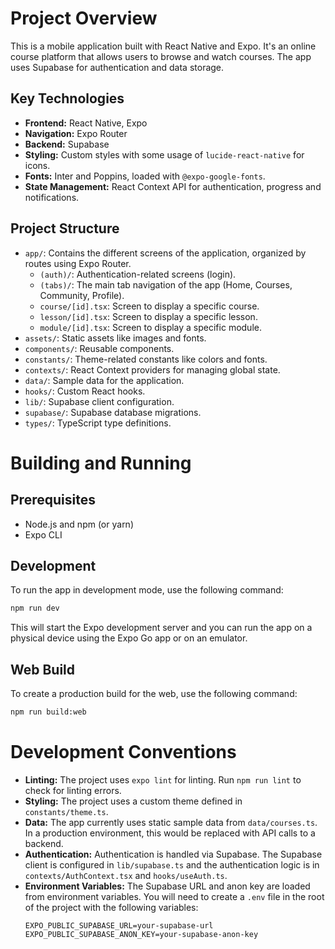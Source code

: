 
# Project Overview

This is a mobile application built with React Native and Expo. It's an online course platform that allows users to browse and watch courses. The app uses Supabase for authentication and data storage.

## Key Technologies

*   **Frontend:** React Native, Expo
*   **Navigation:** Expo Router
*   **Backend:** Supabase
*   **Styling:** Custom styles with some usage of `lucide-react-native` for icons.
*   **Fonts:** Inter and Poppins, loaded with `@expo-google-fonts`.
*   **State Management:** React Context API for authentication, progress and notifications.

## Project Structure

*   `app/`: Contains the different screens of the application, organized by routes using Expo Router.
    *   `(auth)/`: Authentication-related screens (login).
    *   `(tabs)/`: The main tab navigation of the app (Home, Courses, Community, Profile).
    *   `course/[id].tsx`: Screen to display a specific course.
    *   `lesson/[id].tsx`: Screen to display a specific lesson.
    *   `module/[id].tsx`: Screen to display a specific module.
*   `assets/`: Static assets like images and fonts.
*   `components/`: Reusable components.
*   `constants/`: Theme-related constants like colors and fonts.
*   `contexts/`: React Context providers for managing global state.
*   `data/`: Sample data for the application.
*   `hooks/`: Custom React hooks.
*   `lib/`: Supabase client configuration.
*   `supabase/`: Supabase database migrations.
*   `types/`: TypeScript type definitions.

# Building and Running

## Prerequisites

*   Node.js and npm (or yarn)
*   Expo CLI

## Development

To run the app in development mode, use the following command:

```bash
npm run dev
```

This will start the Expo development server and you can run the app on a physical device using the Expo Go app or on an emulator.

## Web Build

To create a production build for the web, use the following command:

```bash
npm run build:web
```

# Development Conventions

*   **Linting:** The project uses `expo lint` for linting. Run `npm run lint` to check for linting errors.
*   **Styling:** The project uses a custom theme defined in `constants/theme.ts`.
*   **Data:** The app currently uses static sample data from `data/courses.ts`. In a production environment, this would be replaced with API calls to a backend.
*   **Authentication:** Authentication is handled via Supabase. The Supabase client is configured in `lib/supabase.ts` and the authentication logic is in `contexts/AuthContext.tsx` and `hooks/useAuth.ts`.
*   **Environment Variables:** The Supabase URL and anon key are loaded from environment variables. You will need to create a `.env` file in the root of the project with the following variables:
    ```
    EXPO_PUBLIC_SUPABASE_URL=your-supabase-url
    EXPO_PUBLIC_SUPABASE_ANON_KEY=your-supabase-anon-key
    ```
